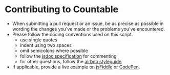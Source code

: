 # Contributing to Countable

* When submitting a pull request or an issue, be as precise as possible in wording the changes you've made or the problems you've encountered.
* Please follow the coding conventions used on this script.
  * use single quotes
  * indent using two spaces
  * omit semicolons where possible
  * follow the [jsdoc specification](https://code.google.com/p/jsdoc-toolkit/w/list) for commenting
  * for other questions, follow the [airbnb styleguide](https://github.com/airbnb/javascript)
* If applicable, provide a live example on [jsFiddle](http://jsfiddle.net) or [CodePen](http://codepen.io).